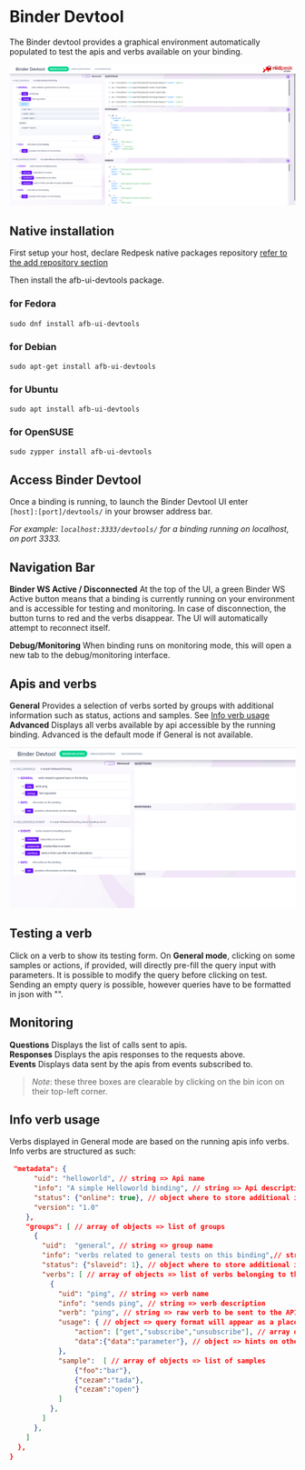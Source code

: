# Binder Devtool

The Binder devtool provides a graphical environment automatically populated to test the apis and verbs available on your binding.  

![Demo Binder Devtool](images/demo-verbs.png)

## Native installation

First setup your host, declare Redpesk native packages repository [refer to the add repository section](../developer-guides/host-configuration/docs/1-Setup-your-build-host.html)

Then install the afb-ui-devtools package.

### for Fedora
```
sudo dnf install afb-ui-devtools
```

### for Debian
```
sudo apt-get install afb-ui-devtools
```

### for Ubuntu
```
sudo apt install afb-ui-devtools
```

### for OpenSUSE
```
sudo zypper install afb-ui-devtools
```

## Access Binder Devtool

Once a binding is running, to launch the Binder Devtool UI enter   
`[host]:[port]/devtools/` in your browser address bar.  

*For example: `localhost:3333/devtools/` for a binding running on localhost, on port 3333.*

## Navigation Bar

**Binder WS Active / Disconnected** At the top of the UI, a green Binder WS Active button means that a binding is currently running on your environment and is accessible for testing and monitoring. In case of disconnection, the button turns to red and the verbs disappear. The UI will automatically attempt to reconnect itself.  

**Debug/Monitoring** When binding runs on monitoring mode, this will open a new tab to the debug/monitoring interface.  

## Apis and verbs

**General** Provides a selection of verbs sorted by groups with additional information such as status, actions and samples. See [Info verb usage](#info-verb-usage)  
**Advanced** Displays all verbs available by api accessible by the running binding. Advanced is the default mode if General is not available.  

![Demo Binder Devtool](images/demo-ui.gif)

## Testing a verb

Click on a verb to show its testing form. On **General mode**, clicking on some samples or actions, if provided, will directly pre-fill the query input with parameters. It is possible to modify the query before clicking on test. Sending an empty query is possible, however queries have to be formatted in json with "".

## Monitoring

**Questions** Displays the list of calls sent to apis.  
**Responses** Displays the apis responses to the requests above.  
**Events** Displays data sent by the apis from events subscribed to. 

>*Note*: these three boxes are clearable by clicking on the bin icon on their top-left corner.

## Info verb usage

Verbs displayed in General mode are based on the running apis info verbs. Info verbs are structured as such:  

```json 
 "metadata": {
      "uid": "helloworld", // string => Api name                     
      "info": "A simple Helloworld binding", // string => Api description/info
      "status": {"online": true}, // object where to store additional infos such as uri, online, ...
      "version": "1.0"
    },
    "groups": [ // array of objects => list of groups
      {
        "uid":  "general", // string => group name 
        "info": "verbs related to general tests on this binding",// string => group description/info
        "status": {"slaveid": 1}, // object where to store additional infos such as uri, online, ...
        "verbs": [ // array of objects => list of verbs belonging to this group
          {
            "uid": "ping", // string => verb name 
            "info": "sends ping", // string => verb description 
            "verb": "ping", // string => raw verb to be sent to the API
            "usage": { // object => query format will appear as a placehoder in the textarea to enter query
                "action": ["get","subscribe","unsubscribe"], // array of strings => list of actions such as Suscribe, Get, ...
                "data":{"data":"parameter"}, // object => hints on other parameter to add to the query can also be verbose, arg...
            },
            "sample":  [ // array of objects => list of samples 
                {"foo":"bar"},
                {"cezam":"tada"},
                {"cezam":"open"}
            ] 
          },
        ]
      },
    ]
  },
}
```



